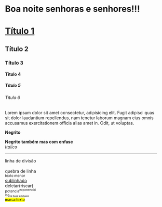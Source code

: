 <!DOCTYPE html>
<html lang="pt-br">
<head>
    <meta charset="UTF-8">
    <meta name="viewport" content="width=device-width, initial-scale=1.0">
    <meta name="description" content="Site para treino de hmtl!">
    <meta name="Keywords" content="site,html,ranking,visualização">
    <meta name="author" content="Gustavo Henrique Pereira da Silva">
    <title>Document</title>
</head>
    <h1> Boa noite senhoras e senhores!!! </h1>
<body>
    <h1> <a href="#aq">Título 1</a></h1>
    <h2>Título 2</h2>
    <h3>Título 3</h3>
    <h4>Título 4</h4>
    <h5>Título 5</h5>
    <h6>Título 6</h6>
    <p>Lorem ipsum dolor sit amet consectetur, adipisicing elit. Fugit adipisci quas sit dolor laudantium repellendus, nam tenetur laborum magnam eius omnis accusamus exercitationem officia alias amet in. Odit, ut voluptas.</p>
    <p><b>Negrito</b></P>
    <strong>Negrito também mas com enfase</strong><br>
    <i>Italico</i><br>
    <hr> linha de divisão<br>
    <br> quebra de linha <br>
    <small>texto menor</small><br>
    <u>sublinhado</u><br>
    <div id="aq" class="aq">
        <del>deletar(riscar)</del><br>
    </div>
    <sup>potencia<sup>exponencial</sup><br>
    <sub>log<sub>na base embaixo</sub></sub><br>
    <mark>marca texto</mark><br>
</body>
<body>
    
</body>

</html>  
